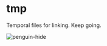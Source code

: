 # tmp

Temporal files for linking. Keep going.

![penguin-hide](https://github.com/nethoxa/tmp/assets/135072738/6bd0dd56-971a-4d9d-9dc8-cc665eede7db)
